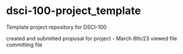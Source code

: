 # dsci-100-project_template
Template project repository for DSCI-100

created and submitted proposal for project - March 8th/23
viewed file 
committing file